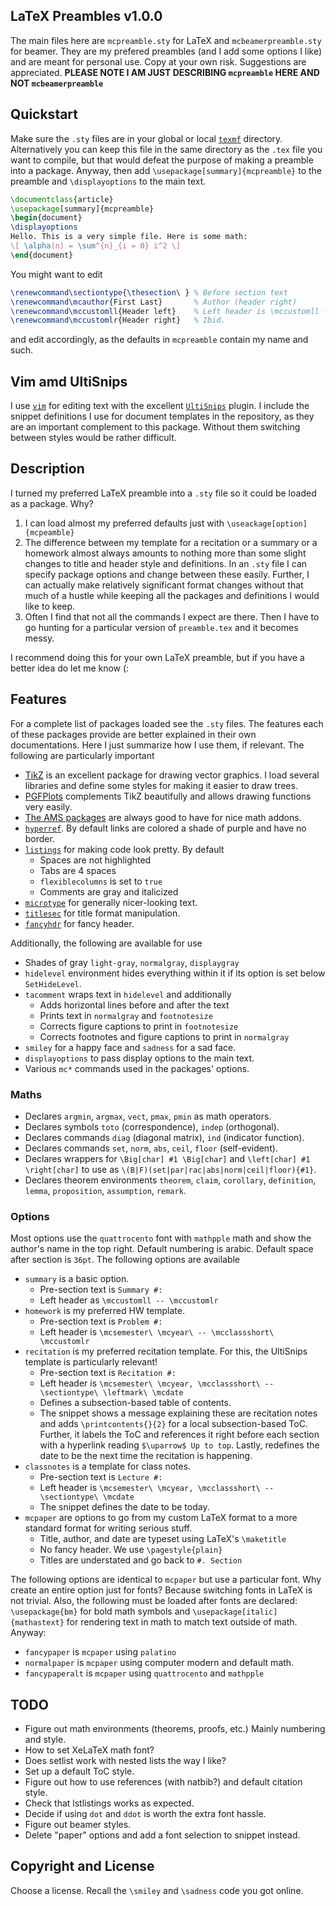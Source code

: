 ## LaTeX Preambles v1.0.0

The main files here are `mcpreamble.sty` for LaTeX and `mcbeamerpreamble.sty` for beamer. They are my prefered preambles (and I add some options I like) and are meant for personal use. Copy at your own risk. Suggestions are appreciated. **PLEASE NOTE I AM JUST DESCRIBING `mcpreamble` HERE AND NOT `mcbeamerpreamble`**

## Quickstart

Make sure the `.sty` files are in your global or local [`texmf`](https://www.google.com/search?q=where+is+texmf) directory. Alternatively you can keep this file in the same directory as the `.tex` file you want to compile, but that would defeat the purpose of making a preamble into a package. Anyway, then add `\usepackage[summary]{mcpreamble}` to the preamble and `\displayoptions` to the main text.
```tex
\documentclass{article}
\usepackage[summary]{mcpreamble}
\begin{document}
\displayoptions
Hello. This is a very simple file. Here is some math:
\[ \alpha(n) = \sum^{n}_{i = 0} i^2 \]
\end{document}
```

You might want to edit
```tex
\renewcommand\sectiontype{\thesection\ } % Before section text
\renewcommand\mcauthor{First Last}       % Author (header right)
\renewcommand\mccustomll{Header left}    % Left header is \mccustomll -- \mccustomlr
\renewcommand\mccustomlr{Header right}   % Ibid.
```

and edit accordingly, as the defaults in `mcpreamble` contain my name and such.

## Vim amd UltiSnips

I use [`vim`](http://www.vim.org/) for editing text with the excellent [`UltiSnips`](http://github.com/sirver/UltiSnips) plugin. I include the snippet definitions I use for document templates in the repository, as they are an important complement to this package. Without them switching between styles would be rather difficult.

## Description

I turned my preferred LaTeX preamble into a `.sty` file so it could be loaded as a package. Why?

1. I can load almost my preferred defaults just with `\useackage[option]{mcpeamble}`
2. The difference between my template for a recitation or a summary or a homework almost always amounts to nothing more than some slight changes to title and header style and definitions. In an `.sty` file I can specify package options and change between these easily. Further, I can actually make relatively significant format changes without that much of a hustle while keeping all the packages and definitions I would like to keep.
3. Often I find that not all the commands I expect are there. Then I have to go hunting for a particular version of `preamble.tex` and it becomes messy.

I recommend doing this for your own LaTeX preamble, but if you have a better idea do let me know (:

## Features

For a complete list of packages loaded see the `.sty` files. The features each of these packages provide are better explained in their own documentations. Here I just summarize how I use them, if relevant. The following are particularly important

* [TikZ](http://sourceforge.net/projects/pgf/) is an excellent package for drawing vector graphics. I load several libraries and define some styles for making it easier to draw trees.
* [PGFPlots](http://pgfplots.net) complements TikZ beautifully and allows drawing functions very easily.
* [The AMS packages](http://ams.org/publications/authors/tex/amslatex) are always good to have for nice math addons.
* [`hyperref`](http://www.tug.org/applications/hyperref/manual.html). By default links are colored a shade of purple and have no border.
* [`listings`](http://ctan.org/tex-archive/macros/latex/contrib/listings/) for making code look pretty. By default
    * Spaces are not highlighted
    * Tabs are 4 spaces
    * `flexiblecolumns` is set to `true`
    * Comments are gray and italicized
* [`microtype`](http://ctan.org/tex-archive/macros/latex/contrib/microtype/) for generally nicer-looking text.
* [`titlesec`](http://ctan.org/tex-archive/macros/latex/contrib/titlesec/) for title format manipulation.
* [`fancyhdr`](http://ctan.org/tex-archive/macros/latex/contrib/fancyhdr/) for fancy header.

Additionally, the following are available for use

* Shades of gray `light-gray`, `normalgray`, `displaygray`
* `hidelevel` environment hides everything within it if its option is set below `SetHideLevel`.
* `tacomment` wraps text in `hidelevel` and additionally
    * Adds horizontal lines before and after the text
    * Prints text in `normalgray` and `footnotesize`
    * Corrects figure captions to print in `footnotesize`
    * Corrects footnotes and figure captions to print in `normalgray`
* `smiley` for a happy face and `sadness` for a sad face.
* `displayoptions` to pass display options to the main text.
* Various `mc*` commands used in the packages' options.

### Maths

* Declares `argmin`, `argmax`, `vect`, `pmax`, `pmin` as math operators.
* Declares symbols `toto` (correspondence), `indep` (orthogonal).
* Declares commands `diag` (diagonal matrix), `ind` (indicator function).
* Declares commands `set`, `norm`, `abs`, `ceil`, `floor` (self-evident).
* Declares wrappers for `\Big[char] #1 \Big[char]` and `\left[char] #1 \right[char]` to use as `\(B|F)(set|par|rac|abs|norm|ceil|floor){#1}`.
* Declares theorem environments `theorem`, `claim`, `corollary`, `definition`, `lemma`, `proposition`, `assumption`, `remark`.

### Options

Most options use the `quattrocento` font with `mathpple` math and show the author's name in the top right. Default numbering is arabic. Default space after section is `36pt`. The following options are available

* `summary` is a basic option.
    * Pre-section text is `Summary #:`
    * Left header as `\mccustomll -- \mccustomlr`
* `homework` is my preferred HW template.
    * Pre-section text is `Problem #:`
    * Left header is `\mcsemester\ \mcyear\ -- \mcclassshort\ \mccustomlr`
* `recitation` is my preferred recitation template. For this, the UltiSnips template is particularly relevant!
    * Pre-section text is `Recitation #:`
    * Left header is `\mcsemester\ \mcyear, \mcclassshort\ -- \sectiontype\ \leftmark\ \mcdate`
    * Defines a subsection-based table of contents.
    * The snippet shows a message explaining these are recitation notes and adds `\printcontents{}{2}` for a local subsection-based ToC. Further, it labels the ToC and references it right before each section with a hyperlink reading `$\uparrow$ Up to top`. Lastly, redefines the date to be the next time the recitation is happening.
* `classnotes` is a template for class notes.
    * Pre-section text is `Lecture #:`
    * Left header is `\mcsemester\ \mcyear, \mcclassshort\ -- \sectiontype\ \mcdate`
    * The snippet defines the date to be today.
* `mcpaper` are options to go from my custom LaTeX format to a more standard format for writing serious stuff.
    * Title, author, and date are typeset using LaTeX's `\maketitle`
    * No fancy header. We use `\pagestyle{plain}`
    * Titles are understated and go back to `#. Section`

The following options are identical to `mcpaper` but use a particular font. Why create an entire option just for fonts? Because switching fonts in LaTeX is not trivial. Also, the following must be loaded after fonts are declared: `\usepackage{bm}` for bold math symbols and  `\usepackage[italic]{mathastext}` for rendering text in math to match text outside of math. Anyway:
* `fancypaper` is `mcpaper` using `palatino`
* `normalpaper` is `mcpaper` using computer modern and default math.
* `fancypaperalt` is `mcpaper` using `quattrocento` and `mathpple`

## TODO

* Figure out math environments (theorems, proofs, etc.) Mainly numbering and style.
* How to set XeLaTeX math font?
* Does setlist work with nested lists the way I like?
* Set up a default ToC style.
* Figure out how to use references (with natbib?) and default citation style.
* Check that lstlistings works as expected.
* Decide if using `dot` and `ddot` is worth the extra font hassle.
* Figure out beamer styles.
* Delete "paper" options and add a font selection to snippet instead.

## Copyright and License

Choose a license. Recall the `\smiley` and `\sadness` code you got online.
